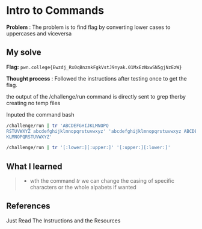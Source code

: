 # Intro to Commands 

**Problem** : The problem is to find flag by converting lower cases to uppercases and viceversa
## My solve

**Flag:** `pwn.college{Ewzdj_Rx0qBnzmkFgkVstJ9nyak.01MxEzNxwSN5gjNzEzW}`

**Thought process** :   Followed the instructions after testing once to get the flag.


the output of the /challenge/run command is directly sent to grep therby creating no temp files


Inputed the command
bash
```bash
/challenge/run | tr 'ABCDEFGHIJKLMNOPQ
RSTUVWXYZ abcdefghijklmnopqrstuvwxyz' 'abcdefghijklmnopqrstuvwxyz ABCDEFGHIJ
KLMNOPQRSTUVWXYZ'

/challenge/run | tr '[:lower:][:upper:]' '[:upper:][:lower:]'


```


## What I learned
> * wth the command *tr* we can change the casing of specific characters or the whole alpabets if wanted 


## References 
Just Read The Instructions and the Resources
